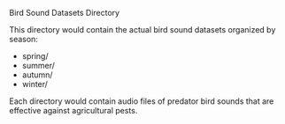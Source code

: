 Bird Sound Datasets Directory

This directory would contain the actual bird sound datasets organized by season:
- spring/
- summer/
- autumn/
- winter/

Each directory would contain audio files of predator bird sounds that are effective against agricultural pests.